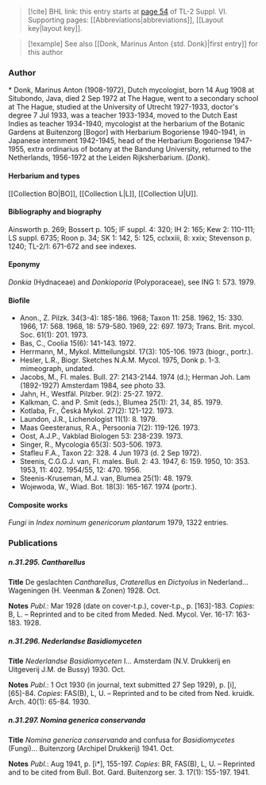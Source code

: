 > [!cite] BHL link: this entry starts at [page 54](https://www.biodiversitylibrary.org/item/103835#page/64/mode/1up) of TL-2 Suppl. VI.
> Supporting pages: [[Abbreviations|abbreviations]], [[Layout key|layout key]].

> [!example] See also [[Donk, Marinus Anton {std. Donk}|first entry]] for this author

### Author

\* Donk, Marinus Anton (1908-1972), Dutch mycologist, born 14 Aug 1908 at Situbondo, Java, died 2 Sep 1972 at The Hague, went to a secondary school at The Hague, studied at the University of Utrecht 1927-1933, doctor's degree 7 Jul 1933, was a teacher 1933-1934, moved to the Dutch East Indies as teacher 1934-1940, mycologist at the herbarium of the Botanic Gardens at Buitenzorg \[Bogor\] with Herbarium Bogoriense 1940-1941, in Japanese internment 1942-1945, head of the Herbarium Bogoriense 1947-1955, extra ordinarius of botany at the Bandung University, returned to the Netherlands, 1956-1972 at the Leiden Rijksherbarium. (*Donk*).

#### Herbarium and types

[[Collection BO|BO]], [[Collection L|L]], [[Collection U|U]].

#### Bibliography and biography

Ainsworth p. 269; Bossert p. 105; IF suppl. 4: 320; IH 2: 165; Kew 2: 110-111; LS suppl. 6735; Roon p. 34; SK 1: 142, 5: 125, cclxxiii, 8: xxix; Stevenson p. 1240; TL-2/1: 671-672 and see indexes.

#### Eponymy

*Donkia* (Hydnaceae) and *Donkioporia* (Polyporaceae), see ING 1: 573. 1979.

#### Biofile

- Anon., Z. Pilzk. 34(3-4): 185-186. 1968; Taxon 11: 258. 1962, 15: 330. 1966, 17: 568. 1968, 18: 579-580. 1969, 22: 697. 1973; Trans. Brit. mycol. Soc. 61(1): 201. 1973.
- Bas, C., Coolia 15(6): 141-143. 1972.
- Herrmann, M., Mykol. Mitteilungsbl. 17(3): 105-106. 1973 (biogr., portr.).
- Hesler, L.R., Biogr. Sketches N.A.M. Mycol. 1975, Donk p. 1-3. mimeograph, undated.
- Jacobs, M., Fl. males. Bull. 27: 2143-2144. 1974 (d.); Herman Joh. Lam (1892-1927) Amsterdam 1984, see photo 33.
- Jahn, H., Westfäl. Pilzber. 9(2): 25-27. 1972.
- Kalkman, C. and P. Smit (eds.), Blumea 25(1): 21, 34, 85. 1979.
- Kotlaba, Fr., Česká Mykol. 27(2): 121-122. 1973.
- Laundon, J.R., Lichenologist 11(1): 8. 1979.
- Maas Geesteranus, R.A., Persoonia 7(2): 119-126. 1973.
- Oost, A.J.P., Vakblad Biologen 53: 238-239. 1973.
- Singer, R., Mycologia 65(3): 503-506. 1973.
- Stafleu F.A., Taxon 22: 328. 4 Jun 1973 (d. 2 Sep 1972).
- Steenis, C.G.G.J. van, Fl. males. Bull. 2: 43. 1947, 6: 159. 1950, 10: 353. 1953, 11: 402. 1954/55, 12: 470. 1956.
- Steenis-Kruseman, M.J. van, Blumea 25(1): 48. 1979.
- Wojewoda, W., Wiad. Bot. 18(3): 165-167. 1974 (portr.).

#### Composite works

*Fungi* in *Index nominum genericorum plantarum* 1979, 1322 entries.

### Publications

##### n.31.295. Cantharellus

**Title**
De geslachten *Cantharellus*, *Craterellus* en *Dictyolus* in Nederland... Wageningen (H. Veenman & Zonen) 1928. Oct.

**Notes**
*Publ*.: Mar 1928 (date on cover-t.p.), cover-t.p., p. \[163\]-183. *Copies*: B, L. – Reprinted and to be cited from Meded. Ned. Mycol. Ver. 16-17: 163-183. 1928.

##### n.31.296. Nederlandse Basidiomyceten

**Title**
*Nederlandse Basidiomyceten* I... Amsterdam (N.V. Drukkerij en Uitgeverij J.M. de Bussy) 1930. Oct.

**Notes**
*Publ*.: 1 Oct 1930 (in journal, text submitted 27 Sep 1929), p. \[i\], \[65\]-84. *Copies*: FAS(B), L, U. – Reprinted and to be cited from Ned. kruidk. Arch. 40(1): 65-84. 1930.

##### n.31.297. Nomina generica conservanda

**Title**
*Nomina generica conservanda* and confusa for *Basidiomycetes* (Fungi)... Buitenzorg (Archipel Drukkerij) 1941. Oct.

**Notes**
*Publ*.: Aug 1941, p. \[i\*\], 155-197. *Copies*: BR, FAS(B), L, U. – Reprinted and to be cited from Bull. Bot. Gard. Buitenzorg ser. 3. 17(1): 155-197. 1941.

